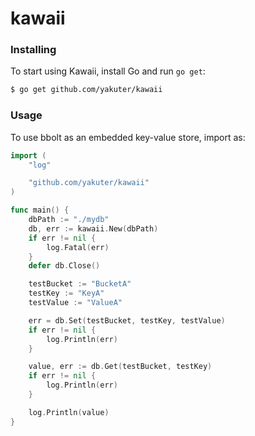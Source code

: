 # kawaii

### Installing

To start using Kawaii, install Go and run `go get`:

```sh
$ go get github.com/yakuter/kawaii
```
### Usage

To use bbolt as an embedded key-value store, import as:

```go
import (
	"log"

	"github.com/yakuter/kawaii"
)

func main() {
	dbPath := "./mydb"
	db, err := kawaii.New(dbPath)
	if err != nil {
		log.Fatal(err)
	}
	defer db.Close()

	testBucket := "BucketA"
	testKey := "KeyA"
	testValue := "ValueA"

	err = db.Set(testBucket, testKey, testValue)
	if err != nil {
		log.Println(err)
	}

	value, err := db.Get(testBucket, testKey)
	if err != nil {
		log.Println(err)
	}

	log.Println(value)
}
```